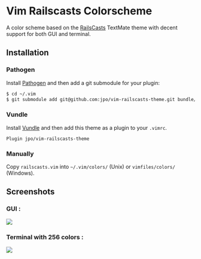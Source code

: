 # Vim Railscasts Colorscheme

A color scheme based on the [RailsCasts](http://railscasts.com) TextMate theme 
with decent support for both GUI and terminal.


## Installation

### Pathogen

Install [Pathogen](https://github.com/tpope/vim-pathogen) and then add a 
git submodule for your plugin:

```sh
$ cd ~/.vim
$ git submodule add git@github.com:jpo/vim-railscasts-theme.git bundle/railscasts-theme
```

### Vundle

Install [Vundle](https://github.com/gmarik/Vundle.vim) and then add this theme
as a plugin to your ```.vimrc```.

```vim
Plugin jpo/vim-railscasts-theme
```

### Manually

Copy ```railscasts.vim``` into ```~/.vim/colors/``` (Unix) or 
```vimfiles/colors/``` (Windows).


## Screenshots

### GUI :
<img src="https://raw.github.com/jpo/vim-railscasts-theme/master/screenshot_gui.jpg" />

### Terminal with 256 colors :
<img src="https://raw.github.com/jpo/vim-railscasts-theme/master/screenshot_256.jpg" />
